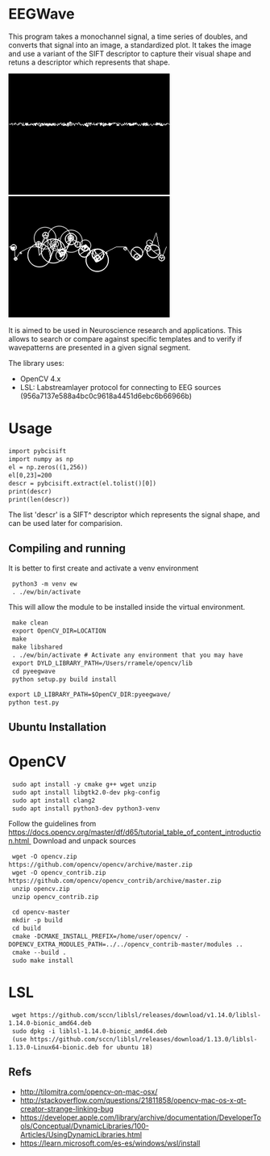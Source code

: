 # EEGWave 

This program takes a monochannel signal, a time series of doubles, and converts that signal into an image, a standardized plot.  It takes the image and use a variant of the SIFT descriptor to capture their visual shape and retuns a descriptor which represents that shape.

![SIFT](images/sift.png)
![SIFT](images/sift2.png)

It is aimed to be used in Neuroscience research and applications. This allows to search or compare against specific templates and to verify
if wavepatterns are presented in a given signal segment.

The library uses:

- OpenCV 4.x
- LSL: Labstreamlayer protocol for connecting to EEG sources (956a7137e588a4bc0c9618a4451d6ebc6b66966b)

# Usage

```
import pybcisift
import numpy as np
el = np.zeros((1,256))
el[0,23]=200
descr = pybcisift.extract(el.tolist()[0])
print(descr)
print(len(descr))
```

The list 'descr' is a SIFT^ descriptor which represents the signal shape, and can be used later for comparision.

## Compiling and running

It is better to first create and activate a venv environment

```
 python3 -m venv ew
 . ./ew/bin/activate
```

This will allow the module to be installed inside the virtual environment.


```
 make clean
 export OpenCV_DIR=LOCATION
 make
 make libshared
 . ./ew/bin/activate # Activate any environment that you may have
 export DYLD_LIBRARY_PATH=/Users/rramele/opencv/lib
 cd pyeegwave
 python setup.py build install
```

```
export LD_LIBRARY_PATH=$OpenCV_DIR:pyeegwave/
python test.py
```

## Ubuntu Installation

# OpenCV

```
 sudo apt install -y cmake g++ wget unzip
 sudo apt install libgtk2.0-dev pkg-config
 sudo apt install clang2
 sudo apt install python3-dev python3-venv
 ```

Follow the guidelines from https://docs.opencv.org/master/df/d65/tutorial_table_of_content_introduction.html 
Download and unpack sources

```
 wget -O opencv.zip https://github.com/opencv/opencv/archive/master.zip
 wget -O opencv_contrib.zip https://github.com/opencv/opencv_contrib/archive/master.zip
 unzip opencv.zip
 unzip opencv_contrib.zip 
 ```

```
 cd opencv-master
 mkdir -p build
 cd build
 cmake -DCMAKE_INSTALL_PREFIX=/home/user/opencv/ -DOPENCV_EXTRA_MODULES_PATH=../../opencv_contrib-master/modules ..
 cmake --build .
 sudo make install
 ```
 
# LSL

```
 wget https://github.com/sccn/liblsl/releases/download/v1.14.0/liblsl-1.14.0-bionic_amd64.deb
 sudo dpkg -i liblsl-1.14.0-bionic_amd64.deb
 (use https://github.com/sccn/liblsl/releases/download/1.13.0/liblsl-1.13.0-Linux64-bionic.deb for ubuntu 18)
```


## Refs

* http://tilomitra.com/opencv-on-mac-osx/
* http://stackoverflow.com/questions/21811858/opencv-mac-os-x-qt-creator-strange-linking-bug
* https://developer.apple.com/library/archive/documentation/DeveloperTools/Conceptual/DynamicLibraries/100-Articles/UsingDynamicLibraries.html
* https://learn.microsoft.com/es-es/windows/wsl/install




